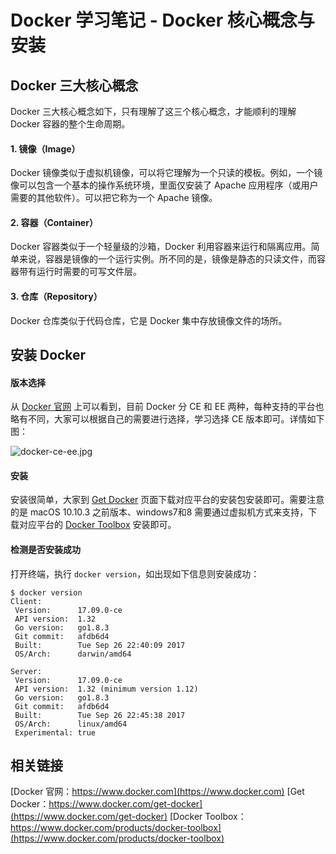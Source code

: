 # Docker 学习笔记 - Docker 核心概念与安装


## Docker 三大核心概念

Docker 三大核心概念如下，只有理解了这三个核心概念，才能顺利的理解 Docker 容器的整个生命周期。

#### 1. 镜像（Image）
Docker 镜像类似于虚拟机镜像，可以将它理解为一个只读的模板。例如，一个镜像可以包含一个基本的操作系统环境，里面仅安装了 Apache 应用程序（或用户需要的其他软件）。可以把它称为一个 Apache 镜像。

#### 2. 容器（Container）
Docker 容器类似于一个轻量级的沙箱，Docker 利用容器来运行和隔离应用。简单来说，容器是镜像的一个运行实例。所不同的是，镜像是静态的只读文件，而容器带有运行时需要的可写文件层。

#### 3. 仓库（Repository）
Docker 仓库类似于代码仓库，它是 Docker 集中存放镜像文件的场所。


## 安装 Docker

#### 版本选择
从 [Docker 官网](https://www.docker.com) 上可以看到，目前 Docker 分 CE 和 EE 两种，每种支持的平台也略有不同，大家可以根据自己的需要进行选择，学习选择 CE 版本即可。详情如下图：

![docker-ce-ee.jpg](http://www.mayanlong.com/usr/uploads/2017/10/1818953991.jpg)

#### 安装

安装很简单，大家到 [Get Docker](https://www.docker.com/get-docker) 页面下载对应平台的安装包安装即可。需要注意的是 macOS 10.10.3 之前版本、windows7和8 需要通过虚拟机方式来支持，下载对应平台的 [Docker Toolbox](https://www.docker.com/products/docker-toolbox) 安装即可。 

#### 检测是否安装成功
打开终端，执行 `docker version`，如出现如下信息则安装成功：
```
$ docker version
Client:
 Version:      17.09.0-ce
 API version:  1.32
 Go version:   go1.8.3
 Git commit:   afdb6d4
 Built:        Tue Sep 26 22:40:09 2017
 OS/Arch:      darwin/amd64

Server:
 Version:      17.09.0-ce
 API version:  1.32 (minimum version 1.12)
 Go version:   go1.8.3
 Git commit:   afdb6d4
 Built:        Tue Sep 26 22:45:38 2017
 OS/Arch:      linux/amd64
 Experimental: true

```


## 相关链接

[Docker 官网：https://www.docker.com](https://www.docker.com)
[Get Docker：https://www.docker.com/get-docker](https://www.docker.com/get-docker)
[Docker Toolbox：https://www.docker.com/products/docker-toolbox](https://www.docker.com/products/docker-toolbox)
